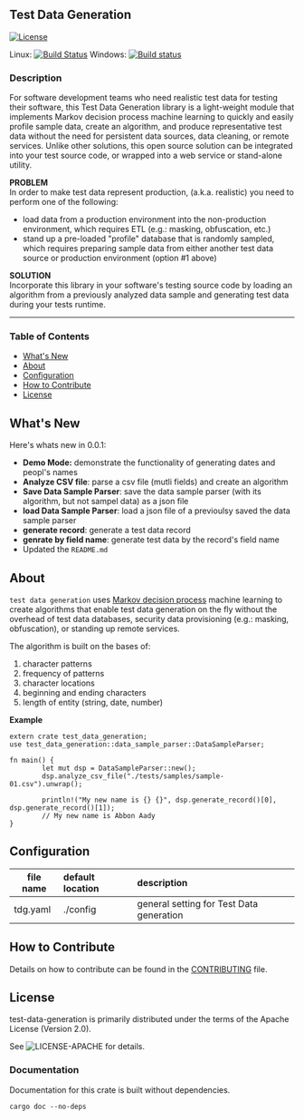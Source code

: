 ## Test Data Generation
[![License](https://img.shields.io/badge/License-Apache%202.0-blue.svg)](https://opensource.org/licenses/Apache-2.0)

Linux: [![Build Status](https://travis-ci.org/dsietz/test-data-generation.svg?branch=master)](https://travis-ci.org/dsietz/test-data-generation)
Windows: [![Build status](https://ci.appveyor.com/api/projects/status/uw58v5t8ynwj8s8o?svg=true)](https://ci.appveyor.com/project/dsietz/test-data-generation/branch/master)

### Description
For software development teams who need realistic test data for testing their software, this Test Data Generation library is a light-weight module 
that implements Markov decision process machine learning to quickly and easily profile sample data, create an algorithm, and produce representative test data without the need for 
persistent data sources, data cleaning, or remote services. Unlike other solutions, this open source solution can be integrated into your test source code, or 
wrapped into a web service or stand-alone utility.   

**PROBLEM**
</br>
In order to make test data represent production, (a.k.a. realistic) you need to perform one of the following:
+ load data from a production environment into the non-production environment, which requires ETL (e.g.: masking, obfuscation, etc.)
+ stand up a pre-loaded "profile" database that is randomly sampled, which requires preparing sample data from either another test data source 
or production environment (option #1 above)

**SOLUTION**
</br>
 Incorporate this library in your software's testing source code by loading an algorithm from a previously analyzed data sample and generating 
 test data during your tests runtime.
 
---

### Table of Contents
* [What's New](#whats-new)
* [About](#about)
* [Configuration](#configuration)
* [How to Contribute](#how-to-contribute)
* [License](#license)

## What's New

Here's whats new in 0.0.1:

* **Demo Mode:**  demonstrate the functionality of generating dates and peopl's names
* **Analyze CSV file**: parse a csv file (mutli fields) and create an algorithm
* **Save Data Sample Parser**: save the data sample parser (with its algorithm, but not sampel data) as a json file
* **load Data Sample Parser**: load a json file of a previoulsy saved the data sample parser
* **generate record**: generate a test data record
* **genrate by field name**: generate test data by the record's field name
* Updated the `README.md`

## About

`test data generation` uses [Markov decision process](https://en.wikipedia.org/wiki/Markov_decision_process) machine learning to create algorithms that enable test data generation on the fly without the overhead 
of test data databases, security data provisioning (e.g.: masking, obfuscation), or standing up remote services.

The algorithm is built on the bases of:
1. character patterns
2. frequency of patterns
3. character locations
4. beginning and ending characters
5. length of entity (string, date, number) 

**Example**
```
extern crate test_data_generation;
use test_data_generation::data_sample_parser::DataSampleParser;

fn main() {
    	let mut dsp = DataSampleParser::new();
    	dsp.analyze_csv_file("./tests/samples/sample-01.csv").unwrap();
    	
    	println!("My new name is {} {}", dsp.generate_record()[0], dsp.generate_record()[1]);
    	// My new name is Abbon Aady
}
```

## Configuration
|  file name  | default location | description |
| ----------- | :--------------- | :---------- |
| tdg.yaml    | ./config         | general setting for Test Data generation |

## How to Contribute

Details on how to contribute can be found in the [CONTRIBUTING](./CONTRIBUTING.md) file.

## License

test-data-generation is primarily distributed under the terms of the Apache License (Version 2.0).

See ![LICENSE-APACHE](.:LICENSE-APACHE "Apache License") for details.

### Documentation
Documentation for this crate is built without dependencies. 
```
cargo doc --no-deps
```

